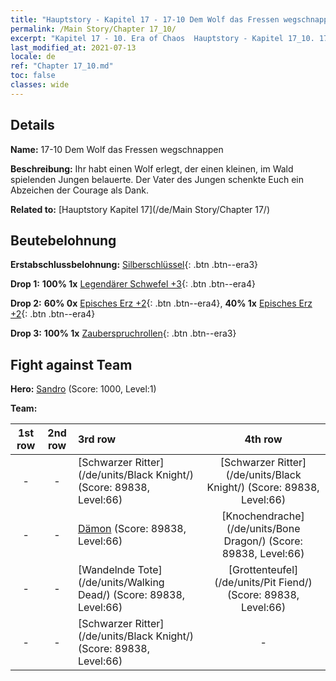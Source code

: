 ```yaml
---
title: "Hauptstory - Kapitel 17 - 17-10 Dem Wolf das Fressen wegschnappen"
permalink: /Main Story/Chapter 17_10/
excerpt: "Kapitel 17 - 10. Era of Chaos  Hauptstory - Kapitel 17_10. 17-10 Dem Wolf das Fressen wegschnappen"
last_modified_at: 2021-07-13
locale: de
ref: "Chapter 17_10.md"
toc: false
classes: wide
---
```


## Details

 **Name:** 17-10 Dem Wolf das Fressen wegschnappen

 **Beschreibung:** Ihr habt einen Wolf erlegt, der einen kleinen, im Wald spielenden Jungen belauerte. Der Vater des Jungen schenkte Euch ein Abzeichen der Courage als Dank.

 **Related to:** [Hauptstory Kapitel 17](/de/Main Story/Chapter 17/)

## Beutebelohnung

 **Erstabschlussbelohnung:** [Silberschlüssel](/ItemsDE/con_693/){: .btn .btn--era3}

 **Drop 1:** **100% 1x** [Legendärer Schwefel +3](/ItemsDE/mat_57/){: .btn .btn--era4}

 **Drop 2:** **60% 0x** [Episches Erz +2](/ItemsDE/mat_47/){: .btn .btn--era4}, **40% 1x** [Episches Erz +2](/ItemsDE/mat_47/){: .btn .btn--era4}

 **Drop 3:** **100% 1x** [Zauberspruchrollen](/ItemsDE/con_694/){: .btn .btn--era3}


## Fight against Team
 **Hero:** [Sandro](/de/heroes/Sandro/) (Score: 1000, Level:1)

 **Team:**


  | 1st row | 2nd row | 3rd row | 4th row |
  |:----:|:----:|:----|:----:|
  | - | - | [Schwarzer Ritter](/de/units/Black Knight/) (Score: 89838, Level:66)  | [Schwarzer Ritter](/de/units/Black Knight/) (Score: 89838, Level:66)  |
  | - | - | [Dämon](/de/units/Demon/) (Score: 89838, Level:66)  | [Knochendrache](/de/units/Bone Dragon/) (Score: 89838, Level:66)  |
  | - | - | [Wandelnde Tote](/de/units/Walking Dead/) (Score: 89838, Level:66)  | [Grottenteufel](/de/units/Pit Fiend/) (Score: 89838, Level:66)  |
  | - | - | [Schwarzer Ritter](/de/units/Black Knight/) (Score: 89838, Level:66)  | - |


